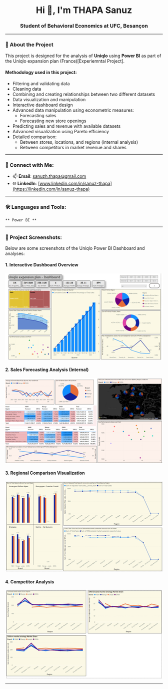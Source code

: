 <h1 align="center">Hi 👋, I'm THAPA Sanuz</h1>
<h3 align="center">Student of Behavioral Economics at UFC, Besançon</h3>

---

### 🔭 About the Project

This project is designed for the analysis of **Uniqlo** using **Power BI** as part of the Uniqlo expansion plan (France)[Experiemntal Project].

#### Methodology used in this project:
- Filtering and validating data  
- Cleaning data  
- Combining and creating relationships between two different datasets  
- Data visualization and manipulation  
- Interactive dashboard design  
- Advanced data manipulation using econometric measures:
  - Forecasting sales
  - Forecasting new store openings  
- Predicting sales and revenue with available datasets  
- Advanced visualization using Pareto efficiency  
- Detailed comparison:
  - Between stores, locations, and regions (internal analysis)  
  - Between competitors in market revenue and shares  

---

### 💬 Connect with Me:
- 📫 **Email**: [sanuzh.thapa@gmail.com](mailto:sanus.thapa@example.com)  
- 🌐 **LinkedIn**: [www.linkedin.com/in/sanuz-thapa](https://linkedin.com/in/sanuz-thapa)  

---

### 🛠️ Languages and Tools:
    ** Power BI **
---

### 📸 Project Screenshots:

Below are some screenshots of the Uniqlo Power BI Dashboard and analyses:

#### 1. **Interactive Dashboard Overview**
![Dashboard Overview](https://github.com/sanuzthapa/PowerBi-Dahsboard/blob/main/home-Dashboard1.png)

#### 2. **Sales Forecasting Analysis (Internal)**
![Sales Forecast](https://github.com/sanuzthapa/PowerBi-Dahsboard/blob/main/Internal_analysis.png)

#### 3. **Regional Comparison Visualization**
![Regional Comparison](https://github.com/sanuzthapa/PowerBi-Dahsboard/blob/main/visualizationByRegion.png)

#### 4. **Competitor Analysis**
![Competitor Analysis](https://github.com/sanuzthapa/PowerBi-Dahsboard/blob/main/External-comparison.png)

---

